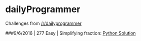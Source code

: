 # dailyProgrammer
Challenges from [/r/dailyprogrammer](https://www.reddit.com/r/dailyprogrammer)

###9/6/2016 | 277 Easy | Simplifying fraction: [Python Solution](https://raw.githubusercontent.com/Kilo59/dailyProgrammer/master/Easy_277/277.py?token=AMgFZ0MzUpuEYAzqaCjir-uVmY8qTvMcks5X2Fw5wA%3D%3D) 
